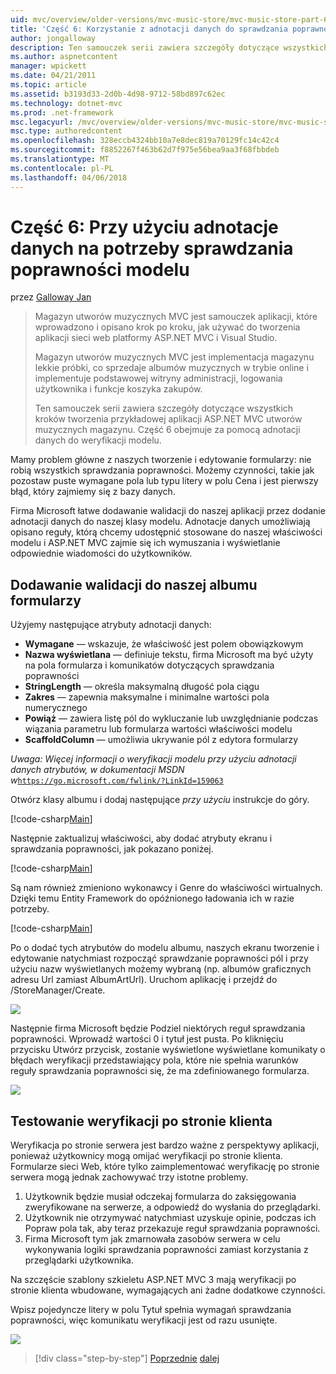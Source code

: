 ```yaml
---
uid: mvc/overview/older-versions/mvc-music-store/mvc-music-store-part-6
title: 'Część 6: Korzystanie z adnotacji danych do sprawdzania poprawności modelu | Dokumentacja firmy Microsoft'
author: jongalloway
description: Ten samouczek serii zawiera szczegóły dotyczące wszystkich kroków tworzenia przykładowej aplikacji ASP.NET MVC utworów muzycznych magazynu. Część 6 obejmuje za pomocą adnotacji danych dla modelu V...
ms.author: aspnetcontent
manager: wpickett
ms.date: 04/21/2011
ms.topic: article
ms.assetid: b3193d33-2d0b-4d98-9712-58bd897c62ec
ms.technology: dotnet-mvc
ms.prod: .net-framework
msc.legacyurl: /mvc/overview/older-versions/mvc-music-store/mvc-music-store-part-6
msc.type: authoredcontent
ms.openlocfilehash: 328eccb4324bb10a7e8dec819a70129fc14c42c4
ms.sourcegitcommit: f8852267f463b62d7f975e56bea9aa3f68fbbdeb
ms.translationtype: MT
ms.contentlocale: pl-PL
ms.lasthandoff: 04/06/2018
---
```

<a name="part-6-using-data-annotations-for-model-validation"></a>Część 6: Przy użyciu adnotacje danych na potrzeby sprawdzania poprawności modelu
====================
przez [Galloway Jan](https://github.com/jongalloway)

> Magazyn utworów muzycznych MVC jest samouczek aplikacji, które wprowadzono i opisano krok po kroku, jak używać do tworzenia aplikacji sieci web platformy ASP.NET MVC i Visual Studio.  
>   
> Magazyn utworów muzycznych MVC jest implementacja magazynu lekkie próbki, co sprzedaje albumów muzycznych w trybie online i implementuje podstawowej witryny administracji, logowania użytkownika i funkcje koszyka zakupów.  
>   
> Ten samouczek serii zawiera szczegóły dotyczące wszystkich kroków tworzenia przykładowej aplikacji ASP.NET MVC utworów muzycznych magazynu. Część 6 obejmuje za pomocą adnotacji danych do weryfikacji modelu.


Mamy problem główne z naszych tworzenie i edytowanie formularzy: nie robią wszystkich sprawdzania poprawności. Możemy czynności, takie jak pozostaw puste wymagane pola lub typu litery w polu Cena i jest pierwszy błąd, który zajmiemy się z bazy danych.

Firma Microsoft łatwe dodawanie walidacji do naszej aplikacji przez dodanie adnotacji danych do naszej klasy modelu. Adnotacje danych umożliwiają opisano reguły, którą chcemy udostępnić stosowane do naszej właściwości modelu i ASP.NET MVC zajmie się ich wymuszania i wyświetlanie odpowiednie wiadomości do użytkowników.

## <a name="adding-validation-to-our-album-forms"></a>Dodawanie walidacji do naszej albumu formularzy

Użyjemy następujące atrybuty adnotacji danych:

- **Wymagane** — wskazuje, że właściwość jest polem obowiązkowym
- **Nazwa wyświetlana** — definiuje tekstu, firma Microsoft ma być użyty na pola formularza i komunikatów dotyczących sprawdzania poprawności
- **StringLength** — określa maksymalną długość pola ciągu
- **Zakres** — zapewnia maksymalne i minimalne wartości pola numerycznego
- **Powiąż** — zawiera listę pól do wykluczanie lub uwzględnianie podczas wiązania parametru lub formularza wartości właściwości modelu
- **ScaffoldColumn** — umożliwia ukrywanie pól z edytora formularzy

*Uwaga: Więcej informacji o weryfikacji modelu przy użyciu adnotacji danych atrybutów, w dokumentacji MSDN w*[`https://go.microsoft.com/fwlink/?LinkId=159063`](https://go.microsoft.com/fwlink/?LinkId=159063)

Otwórz klasy albumu i dodaj następujące *przy użyciu* instrukcje do góry.

[!code-csharp[Main](mvc-music-store-part-6/samples/sample1.cs)]

Następnie zaktualizuj właściwości, aby dodać atrybuty ekranu i sprawdzania poprawności, jak pokazano poniżej.

[!code-csharp[Main](mvc-music-store-part-6/samples/sample2.cs)]

Są nam również zmieniono wykonawcy i Genre do właściwości wirtualnych. Dzięki temu Entity Framework do opóźnionego ładowania ich w razie potrzeby.

[!code-csharp[Main](mvc-music-store-part-6/samples/sample3.cs)]

Po o dodać tych atrybutów do modelu albumu, naszych ekranu tworzenie i edytowanie natychmiast rozpocząć sprawdzanie poprawności pól i przy użyciu nazw wyświetlanych możemy wybraną (np. albumów graficznych adresu Url zamiast AlbumArtUrl). Uruchom aplikację i przejdź do /StoreManager/Create.

![](mvc-music-store-part-6/_static/image1.png)

Następnie firma Microsoft będzie Podziel niektórych reguł sprawdzania poprawności. Wprowadź wartości 0 i tytuł jest pusta. Po kliknięciu przycisku Utwórz przycisk, zostanie wyświetlone wyświetlane komunikaty o błędach weryfikacji przedstawiający pola, które nie spełnia warunków reguły sprawdzania poprawności się, że ma zdefiniowanego formularza.

![](mvc-music-store-part-6/_static/image2.png)

## <a name="testing-the-client-side-validation"></a>Testowanie weryfikacji po stronie klienta

Weryfikacja po stronie serwera jest bardzo ważne z perspektywy aplikacji, ponieważ użytkownicy mogą omijać weryfikacji po stronie klienta. Formularze sieci Web, które tylko zaimplementować weryfikację po stronie serwera mogą jednak zachowywać trzy istotne problemy.

1. Użytkownik będzie musiał odczekaj formularza do zaksięgowania zweryfikowane na serwerze, a odpowiedź do wysłania do przeglądarki.
2. Użytkownik nie otrzymywać natychmiast uzyskuje opinie, podczas ich Popraw pola tak, aby teraz przekazuje reguł sprawdzania poprawności.
3. Firma Microsoft tym jak zmarnowała zasobów serwera w celu wykonywania logiki sprawdzania poprawności zamiast korzystania z przeglądarki użytkownika.

Na szczęście szablony szkieletu ASP.NET MVC 3 mają weryfikacji po stronie klienta wbudowane, wymagających ani żadne dodatkowe czynności.

Wpisz pojedyncze litery w polu Tytuł spełnia wymagań sprawdzania poprawności, więc komunikatu weryfikacji jest od razu usunięte.

![](mvc-music-store-part-6/_static/image3.png)


> [!div class="step-by-step"]
> [Poprzednie](mvc-music-store-part-5.md)
> [dalej](mvc-music-store-part-7.md)
